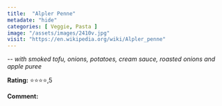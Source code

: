 ```yaml
---
title:  "Alpler Penne"
metadate: "hide"
categories: [ Veggie, Pasta ]
image: "/assets/images/2410v.jpg"
visit: "https://en.wikipedia.org/wiki/Alpler_penne"
---
```


_-- with smoked tofu, onions, potatoes, cream sauce, roasted onions and apple puree_

**Rating:** ⭐️⭐️⭐️⭐️,5  
  
**Comment:**
